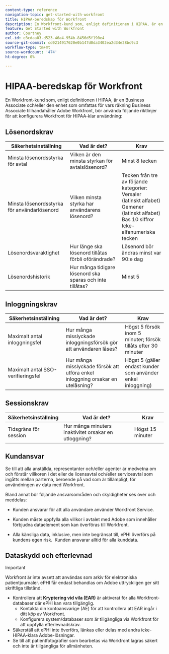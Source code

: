 ```yaml
---
content-type: reference
navigation-topic: get-started-with-workfront
title: HIPAA-beredskap för Workfront
description: En Workfront-kund som, enligt definitionen i HIPAA, är en Business Associate och/eller den enhet som omfattas för vars räkning Business Associate tillhandahåller Adobe Workfront, bör använda följande riktlinjer för att konfigurera Workfront för HIPAA-klar användning.
feature: Get Started with Workfront
author: Courtney
exl-id: e3cdaa03-d523-46a4-954b-8456d5f190e4
source-git-commit: cd0214917620e0b147d0da3402ea2d34e28bc9c3
workflow-type: tm+mt
source-wordcount: '474'
ht-degree: 0%

---
```


# HIPAA-beredskap för Workfront

En Workfront-kund som, enligt definitionen i HIPAA, är en Business Associate och/eller den enhet som omfattas för vars räkning Business Associate tillhandahåller Adobe Workfront, bör använda följande riktlinjer för att konfigurera Workfront för HIPAA-klar användning:


## Lösenordskrav

| **Säkerhetsinställning** | **Vad är det?** | **Krav** |
|----------------------|------------------|------------------|
| Minsta lösenordsstyrka för avtal | Vilken är den minsta styrkan för avtalslösenord? | Minst 8 tecken |
| Minsta lösenordsstyrka för användarlösenord | Vilken minsta styrka har användarens lösenord? | Tecken från tre av följande kategorier:<br> Versaler (latinskt alfabet)<br> Gemener (latinskt alfabet)<br> Bas 10 siffror<br> Icke-alfanumeriska tecken |
| Lösenordsvaraktighet | Hur länge ska lösenord tillåtas förbli oförändrade? | Lösenord bör ändras minst var 90:e dag |
| Lösenordshistorik | Hur många tidigare lösenord ska sparas och inte tillåtas? | Minst 5 |


## Inloggningskrav

| **Säkerhetsinställning** | **Vad är det?** | **Krav** |
|----------------------|------------------|------------------|
| Maximalt antal inloggningsfel | Hur många misslyckade inloggningsförsök gör att användaren låses? | Högst 5 försök inom 5 minuter; försök tillåts efter 30 minuter |
| Maximalt antal SSO-verifieringsfel | Hur många misslyckade försök att utföra enkel inloggning orsakar en utelåsning? | Högst 5 (gäller endast kunder som använder enkel inloggning) |


## Sessionskrav

| **Säkerhetsinställning** | **Vad är det?** | **Krav** |
|----------------------|------------------|------------------|
| Tidsgräns för session | Hur många minuters inaktivitet orsakar en utloggning? | Högst 15 minuter |

## Kundansvar

Se till att alla anställda, representanter och/eller agenter är medvetna om och förstår villkoren i det eller de licensavtal och/eller serviceavtal som ingåtts mellan parterna, beroende på vad som är tillämpligt, för användningen av data med Workfront.

Bland annat bör följande ansvarsområden och skyldigheter ses över och meddelas: 

* Kunden ansvarar för att alla användare använder Workfront Service. 

* Kunden måste uppfylla alla villkor i avtalet med Adobe som innehåller förbjudna dataelement som kan överföras till Workfront. 

* Alla känsliga data, inklusive, men inte begränsat till, ePHI överförs på kundens egen risk.  Kunden ansvarar alltid för alla kunddata. 


## Dataskydd och efterlevnad

>[!IMPORTANT]
>
>Workfront är inte avsett att användas som arkiv för elektroniska patientjournaler. ePHI får endast behandlas om Adobe uttryckligen ger sitt skriftliga tillstånd. 

* Kontrollera att **Kryptering vid vila (EAR)** är aktiverat för alla Workfront-databaser där ePHI kan vara tillgänglig.
   * Kontakta din kontoansvarige (AE) för att kontrollera att EAR ingår i ditt köp av Workfront.
   * Konfigurera system/databaser som är tillgängliga via Workfront för att uppfylla efterlevnadskrav.
* Säkerställ att ePHI inte överförs, länkas eller delas med andra icke-HIPAA-klara Adobe-lösningar.
* Se till att patientfotografier som bearbetas via Workfront lagras säkert och inte är tillgängliga för allmänheten.
